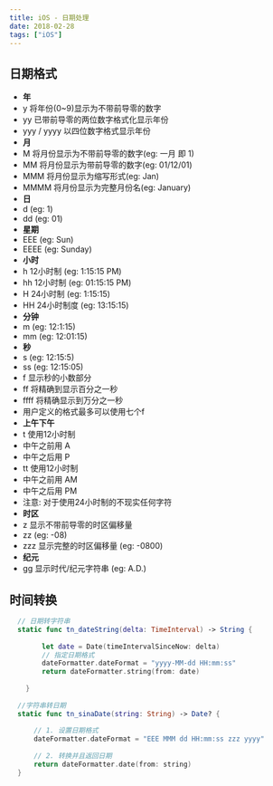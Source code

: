 ```yaml
---
title: iOS - 日期处理
date: 2018-02-28
tags: ["iOS"]
---
```


## **日期格式**
* **年**
* y 将年份(0~9)显示为不带前导零的数字
* yy 已带前导零的两位数字格式化显示年份
* yyy / yyyy 以四位数字格式显示年份
* **月**
* M 将月份显示为不带前导零的数字(eg: 一月 即 1)
* MM 将月份显示为带前导零的数字(eg: 01/12/01)
* MMM 将月份显示为缩写形式(eg: Jan)
* MMMM 将月份显示为完整月份名(eg: January)
* **日**
* d (eg: 1)
* dd (eg: 01)
* **星期**
* EEE (eg: Sun)
* EEEE (eg: Sunday)
* **小时**
* h 12小时制 (eg: 1:15:15 PM)
* hh 12小时制 (eg: 01:15:15 PM)
* H 24小时制 (eg: 1:15:15)
* HH 24小时制度 (eg: 13:15:15)
* **分钟**
* m (eg: 12:1:15)
* mm (eg: 12:01:15)
* **秒**
* s (eg: 12:15:5)
* ss (eg: 12:15:05)
* f 显示秒的小数部分
* ff 将精确到显示百分之一秒
* ffff 将精确显示到万分之一秒
* 用户定义的格式最多可以使用七个f
* **上午下午**
* t 使用12小时制
* 中午之前用 A
* 中午之后用 P
* tt 使用12小时制
* 中午之前用 AM
* 中午之后用 PM
* 注意: 对于使用24小时制的不现实任何字符
* **时区**
* z 显示不带前导零的时区偏移量
* zz (eg: -08)
* zzz 显示完整的时区偏移量 (eg: -0800)
* **纪元**
* gg 显示时代/纪元字符串 (eg: A.D.)
## 时间转换

```swift
  // 日期转字符串
  static func tn_dateString(delta: TimeInterval) -> String {
    
        let date = Date(timeIntervalSinceNow: delta)
        // 指定日期格式
        dateFormatter.dateFormat = "yyyy-MM-dd HH:mm:ss"
        return dateFormatter.string(from: date)
        
    }
    
  //字符串转日期
  static func tn_sinaDate(string: String) -> Date? {
      
      // 1. 设置日期格式
      dateFormatter.dateFormat = "EEE MMM dd HH:mm:ss zzz yyyy"
      
      // 2. 转换并且返回日期
      return dateFormatter.date(from: string)
  }
```